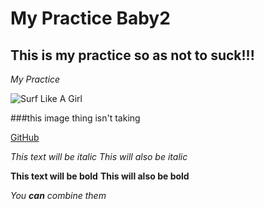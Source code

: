 # My Practice Baby2 #
## This is my practice so as not to suck!!!

*My Practice*

![Surf Like A Girl](https://cdn1.theinertia.com/wp-content/uploads/2015/02/coci.jpg "Bam!!! Big slice of wave!")

###this image thing isn't taking

[GitHub](http://github.com)

*This text will be italic*
_This will also be italic_

**This text will be bold**
__This will also be bold__

_You **can** combine them_

